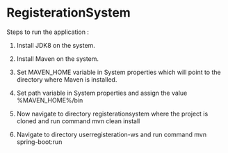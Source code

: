 # RegisterationSystem

Steps to run the application :

1. Install JDK8 on the system.

2. Install Maven on the system.

3. Set MAVEN_HOME variable in System properties which will point to the directory where Maven is installed.

4. Set path variable in System properties and assign the value %MAVEN_HOME%/bin

5. Now navigate to directory registerationsystem where the project is cloned and run command mvn clean install

6. Navigate to directory userregisteration-ws and run command mvn spring-boot:run
